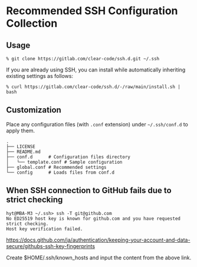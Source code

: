# Recommended SSH Configuration Collection

## Usage

```shell
% git clone https://gitlab.com/clear-code/ssh.d.git ~/.ssh
```

If you are already using SSH, you can install while automatically inheriting existing settings as follows:

```shell
% curl https://gitlab.com/clear-code/ssh.d/-/raw/main/install.sh | bash
```

## Customization

Place any configuration files (with `.conf` extension) under `~/.ssh/conf.d` to apply them.

```shell
.
├── LICENSE
├── README.md
├── conf.d      # Configuration files directory
│   └── template.conf # Sample configuration
├── global.conf # Recommended settings
└── config      # Loads files from conf.d
```

## When SSH connection to GitHub fails due to strict checking

```shell
hyt@MBA-M3 ~/.ssh> ssh -T git@github.com
No ED25519 host key is known for github.com and you have requested strict checking.
Host key verification failed.
```

<https://docs.github.com/ja/authentication/keeping-your-account-and-data-secure/githubs-ssh-key-fingerprints>

Create $HOME/.ssh/known_hosts and input the content from the above link.
